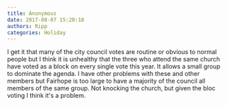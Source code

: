 ```yaml
---
title: Anonymous
date: 2017-08-07 15:20:18
authors: Ripp
categories: Holiday
---
```


 I get it that many of the city council votes are routine or obvious to normal people but I think it is unhealthy that the three who attend the same church have voted as a block on every single vote this year. It allows a small group to dominate the agenda. I have other problems with these and other members but Fairhope is too large to have a majority of the council all members of the same group. Not knocking the church, but given the bloc voting I think it's a problem.